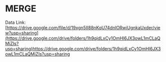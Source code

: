 # MERGE

Data Link: [https://drive.google.com/file/d/19xgn5II88nKqU74dnIORwiUgnkaUxder/view?usp=sharing](https://drive.google.com/drive/folders/1h9qidLxCy1OmHl6JX3owL1mCLaQMiZIs?usp=sharing)https://drive.google.com/drive/folders/1h9qidLxCy1OmHl6JX3owL1mCLaQMiZIs?usp=sharing
